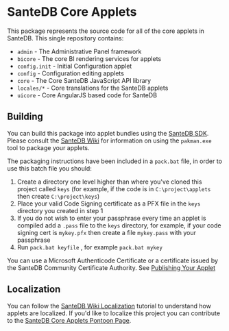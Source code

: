 # SanteDB Core Applets

This package represents the source code for all of the core applets in SanteDB. This single repository contains:

* `admin` - The Administrative Panel framework
* `bicore` - The core BI rendering services for applets
* `config.init` - Initial Configuration applet
* `config` - Configuration editing applets
* `core` - The Core SanteDB JavaScript API library
* `locales/*` - Core translations for the SanteDB applets
* `uicore` - Core AngularJS based code for SanteDB

## Building 

You can build this package into applet bundles using the [SanteDB SDK](https://github.com/santedb/santedb-sdk). Please consult the [SanteDB Wiki](https://help.santesuite.org/santedb/extending-santedb/applets/applet-sdk/packaging-applets) for information on using the `pakman.exe` tool to package your applets.

The packaging instructions have been included in a `pack.bat` file, in order to use this batch file you should:

1. Create a directory one level higher than where you've cloned this project called `keys` (for example, if the code is in `C:\project\applets` then create `C:\project\keys`)
2. Place your valid Code Signing certificate as a PFX file in the `keys` directory you created in step 1
3. If you do not wish to enter your passphrase every time an applet is compiled add a `.pass` file to the `keys` directory, for example, if your code signing cert is `mykey.pfx` then create a file `mykey.pass` with your passphrase
4. Run `pack.bat keyfile` , for example `pack.bat mykey`

You can use a Microsoft Authenticode Certificate or a certificate issued by the SanteDB Community Certificate Authority. See [Publishing Your Applet](https://help.santesuite.org/santedb/extending-santedb/applets/applet-sdk/packaging-applets#publishing-your-applet)

## Localization

You can follow the [SanteDB Wiki Localization](https://help.santesuite.org/developers/applets/localization) tutorial to understand how applets are localized. If you'd like to localize this project you can contribute to the [SanteDB Core Applets Pontoon Page](https://pontoon.santesuite.net/projects/santedb-core-applets/).
